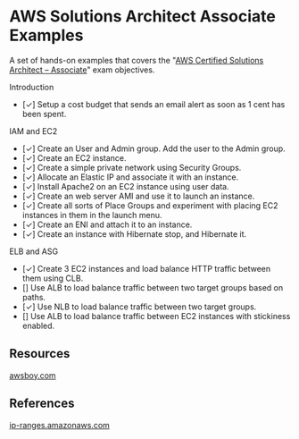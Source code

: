 # AWS Solutions Architect Associate Examples

A set of hands-on examples that covers the "[AWS Certified Solutions Architect – Associate](https://aws.amazon.com/certification/certified-solutions-architect-associate/)" exam objectives.

Introduction

- [✓] Setup a cost budget that sends an email alert as soon as 1 cent has been spent.

IAM and EC2

- [✓] Create an User and Admin group. Add the user to the Admin group.
- [✓] Create an EC2 instance.
- [✓] Create a simple private network using Security Groups.
- [✓] Allocate an Elastic IP and associate it with an instance.
- [✓] Install Apache2 on an EC2 instance using user data.
- [✓] Create an web server AMI and use it to launch an instance.
- [✓] Create all sorts of Place Groups and experiment with placing EC2 instances in them in the launch menu.
- [✓] Create an ENI and attach it to an instance.
- [✓] Create an instance with Hibernate stop, and Hibernate it.

ELB and ASG

- [✓] Create 3 EC2 instances and load balance HTTP traffic between them using CLB.
- [] Use ALB to load balance traffic between two target groups based on paths.
- [✓] Use NLB to load balance traffic between two target groups.
- [] Use ALB to load balance traffic between EC2 instances with stickiness enabled.

## Resources

[awsboy.com](https://www.awsboy.com/)

## References

[ip-ranges.amazonaws.com](https://ip-ranges.amazonaws.com/ip-ranges.json)
